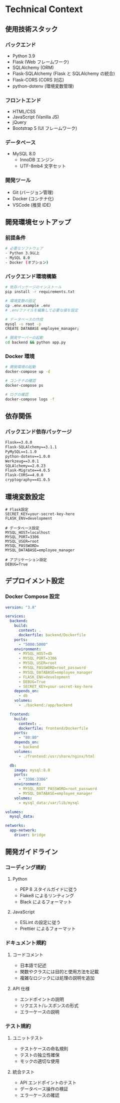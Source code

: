 # Technical Context

## 使用技術スタック

### バックエンド

- Python 3.9
- Flask (Web フレームワーク)
- SQLAlchemy (ORM)
- Flask-SQLAlchemy (Flask と SQLAlchemy の統合)
- Flask-CORS (CORS 対応)
- python-dotenv (環境変数管理)

### フロントエンド

- HTML/CSS
- JavaScript (Vanilla JS)
- jQuery
- Bootstrap 5 (UI フレームワーク)

### データベース

- MySQL 8.0
  - InnoDB エンジン
  - UTF-8mb4 文字セット

### 開発ツール

- Git (バージョン管理)
- Docker (コンテナ化)
- VSCode (推奨 IDE)

## 開発環境セットアップ

### 前提条件

```bash
# 必要なソフトウェア
- Python 3.9以上
- MySQL 8.0
- Docker (オプション)
```

### バックエンド環境構築

```bash
# 依存パッケージのインストール
pip install -r requirements.txt

# 環境変数の設定
cp .env.example .env
# .envファイルを編集して必要な値を設定

# データベースの作成
mysql -u root -p
CREATE DATABASE employee_manager;

# 開発サーバーの起動
cd backend && python app.py
```

### Docker 環境

```bash
# 開発環境の起動
docker-compose up -d

# コンテナの確認
docker-compose ps

# ログの確認
docker-compose logs -f
```

## 依存関係

### バックエンド依存パッケージ

```txt
Flask==3.0.0
Flask-SQLAlchemy==3.1.1
PyMySQL==1.1.0
python-dotenv==1.0.0
Werkzeug==3.0.1
SQLAlchemy==2.0.23
Flask-Migrate==4.0.5
Flask-CORS==4.0.0
cryptography==41.0.5
```

## 環境変数設定

```env
# Flask設定
SECRET_KEY=your-secret-key-here
FLASK_ENV=development

# データベース設定
MYSQL_HOST=localhost
MYSQL_PORT=3306
MYSQL_USER=root
MYSQL_PASSWORD=
MYSQL_DATABASE=employee_manager

# アプリケーション設定
DEBUG=True
```

## デプロイメント設定

### Docker Compose 設定

```yaml
version: "3.8"

services:
  backend:
    build:
      context: .
      dockerfile: backend/Dockerfile
    ports:
      - "5000:5000"
    environment:
      - MYSQL_HOST=db
      - MYSQL_PORT=3306
      - MYSQL_USER=root
      - MYSQL_PASSWORD=root_password
      - MYSQL_DATABASE=employee_manager
      - FLASK_ENV=development
      - DEBUG=True
      - SECRET_KEY=your-secret-key-here
    depends_on:
      - db
    volumes:
      - ./backend:/app/backend

  frontend:
    build:
      context: .
      dockerfile: frontend/Dockerfile
    ports:
      - "80:80"
    depends_on:
      - backend
    volumes:
      - ./frontend:/usr/share/nginx/html

  db:
    image: mysql:8.0
    ports:
      - "3306:3306"
    environment:
      - MYSQL_ROOT_PASSWORD=root_password
      - MYSQL_DATABASE=employee_manager
    volumes:
      - mysql_data:/var/lib/mysql

volumes:
  mysql_data:

networks:
  app-network:
    driver: bridge
```

## 開発ガイドライン

### コーディング規約

1. Python

   - PEP 8 スタイルガイドに従う
   - Flake8 によるリンティング
   - Black によるフォーマット

2. JavaScript
   - ESLint の設定に従う
   - Prettier によるフォーマット

### ドキュメント規約

1. コードコメント

   - 日本語で記述
   - 関数やクラスには目的と使用方法を記載
   - 複雑なロジックには処理の説明を追加

2. API 仕様
   - エンドポイントの説明
   - リクエスト/レスポンスの形式
   - エラーケースの説明

### テスト規約

1. ユニットテスト

   - テストケースの命名規則
   - テストの独立性確保
   - モックの適切な使用

2. 統合テスト
   - API エンドポイントのテスト
   - データベース操作の検証
   - エラーケースの確認
